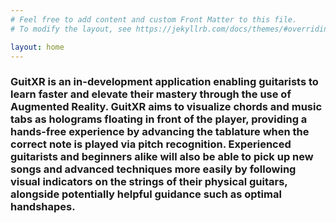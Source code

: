 ```yaml
---
# Feel free to add content and custom Front Matter to this file.
# To modify the layout, see https://jekyllrb.com/docs/themes/#overriding-theme-defaults

layout: home
---
```

<h3>GuitXR is an in-development application enabling guitarists to learn faster and elevate their mastery through the use of Augmented Reality.
GuitXR aims to visualize chords and music tabs as holograms floating in front of the player, providing a hands-free experience by advancing the tablature when the correct note is played via pitch recognition. 
Experienced guitarists and beginners alike will also be able to pick up new songs and advanced techniques more easily by following visual indicators on the strings of their physical guitars, alongside potentially helpful guidance such as optimal handshapes.
</h3>